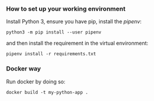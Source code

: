 ### How to set up your working environment

Install Python 3, ensure you have pip, install the _pipenv_:

```python3 -m pip install --user pipenv```

and then install the requirement in the virtual environment:

```pipenv install -r requirements.txt```


### Docker way

Run docker by doing so:

```docker build -t my-python-app .```



